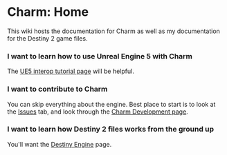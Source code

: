 # Charm: Home
This wiki hosts the documentation for Charm as well as my documentation for the Destiny 2 game files.

### I want to learn how to use Unreal Engine 5 with Charm

The [UE5 interop tutorial page](UE5-Interoperability.md) will be helpful.

### I want to contribute to Charm

You can skip everything about the engine. Best place to start is to look at the [Issues](https://github.com/MontagueM/Charm/issues) tab, and look through the [Charm Development page](Development.md).

### I want to learn how Destiny 2 files works from the ground up

You'll want the [Destiny Engine](../Destiny-Engine/Engine-overview.md) page.
